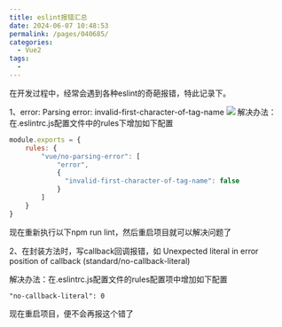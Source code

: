 ```yaml
---
title: eslint报错汇总
date: 2024-06-07 10:48:53
permalink: /pages/040685/
categories:
  - Vue2
tags:
  - 
---
```

在开发过程中，经常会遇到各种eslint的奇葩报错，特此记录下。

1、error: Parsing error: invalid-first-character-of-tag-name
![](https://s3.bmp.ovh/imgs/2024/06/07/1464906c9637d8ac.png)
解决办法：在.eslintrc.js配置文件中的rules下增加如下配置
```js
module.exports = {
	rules: {
		"vue/no-parsing-error": [
			"error",
			{
			  "invalid-first-character-of-tag-name": false
			}
		]
	}
}
```
现在重新执行以下npm run lint，然后重启项目就可以解决问题了

2、在封装方法时，写callback回调报错，如 Unexpected literal in error position of callback (standard/no-callback-literal)

解决办法：在.eslintrc.js配置文件的rules配置项中增加如下配置
```
"no-callback-literal": 0
```
现在重启项目，便不会再报这个错了
